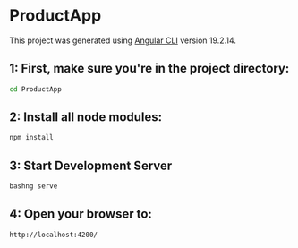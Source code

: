 # ProductApp

This project was generated using [Angular CLI](https://github.com/angular/angular-cli) version 19.2.14.


## 1: First, make sure you're in the project directory:
```bash
cd ProductApp
```


## 2: Install all node modules:
```bash
npm install
```


## 3: Start Development Server
```bash
bashng serve
```


## 4: Open your browser to:
```bash
http://localhost:4200/
```
